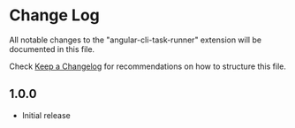 # Change Log
All notable changes to the "angular-cli-task-runner" extension will be documented in this file.

Check [Keep a Changelog](http://keepachangelog.com/) for recommendations on how to structure this file.

## 1.0.0
- Initial release